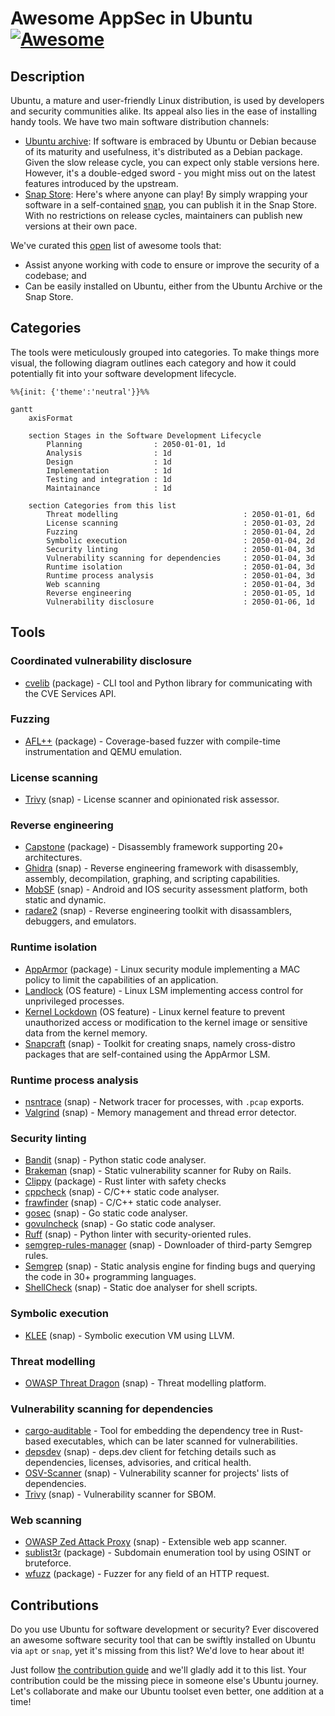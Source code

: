 # Awesome AppSec in Ubuntu [![Awesome](https://awesome.re/badge.svg)](https://awesome.re)

## Description

Ubuntu, a mature and user-friendly Linux distribution, is used by developers and security communities alike. Its appeal also lies in the ease of installing handy tools. We have two main software distribution channels:

- [Ubuntu archive](https://packages.ubuntu.com): If software is embraced by Ubuntu or Debian because of its maturity and usefulness, it's distributed as a Debian package. Given the slow release cycle, you can expect only stable versions here. However, it's a double-edged sword - you might miss out on the latest features introduced by the upstream.
- [Snap Store](https://snapcraft.io): Here's where anyone can play! By simply wrapping your software in a self-contained [snap](https://snapcraft.io/about), you can publish it in the Snap Store. With no restrictions on release cycles, maintainers can publish new versions at their own pace.

We've curated this [open](#contributions) list of awesome tools that:

- Assist anyone working with code to ensure or improve the security of a codebase; and
- Can be easily installed on Ubuntu, either from the Ubuntu Archive or the Snap Store.

## Categories

The tools were meticulously grouped into categories. To make things more visual, the following diagram outlines each category and how it could potentially fit into your software development lifecycle.

```mermaid
%%{init: {'theme':'neutral'}}%%

gantt
    axisFormat  

    section Stages in the Software Development Lifecycle
        Planning                : 2050-01-01, 1d
        Analysis                : 1d
        Design                  : 1d
        Implementation          : 1d
        Testing and integration : 1d
        Maintainance            : 1d

    section Categories from this list
        Threat modelling                            : 2050-01-01, 6d
        License scanning                            : 2050-01-03, 2d
        Fuzzing                                     : 2050-01-04, 2d
        Symbolic execution                          : 2050-01-04, 2d
        Security linting                            : 2050-01-04, 3d
        Vulnerability scanning for dependencies     : 2050-01-04, 3d
        Runtime isolation                           : 2050-01-04, 3d
        Runtime process analysis                    : 2050-01-04, 3d
        Web scanning                                : 2050-01-04, 3d
        Reverse engineering                         : 2050-01-05, 1d
        Vulnerability disclosure                    : 2050-01-06, 1d
```

## Tools

### Coordinated vulnerability disclosure

- [cvelib](https://packages.ubuntu.com/search?suite=all&searchon=names&keywords=cvelib) (package) - CLI tool and Python library for communicating with the CVE Services API.

### Fuzzing

- [AFL++](https://packages.ubuntu.com/search?searchon=sourcenames&keywords=aflplusplus) (package) - Coverage-based fuzzer with compile-time instrumentation and QEMU emulation.

### License scanning

- [Trivy](https://snapcraft.io/trivy) (snap) - License scanner and opinionated risk assessor.

### Reverse engineering

- [Capstone](https://packages.ubuntu.com/search?searchon=sourcenames&keywords=capstone) (package) - Disassembly framework supporting 20+ architectures.
- [Ghidra](https://snapcraft.io/ghidra) (snap) - Reverse engineering framework with disassembly, assembly, decompilation, graphing, and scripting capabilities.
- [MobSF](https://snapcraft.io/mobsf) (snap) - Android and IOS security assessment platform, both static and dynamic.
- [radare2](https://snapcraft.io/radare2) (snap) - Reverse engineering toolkit with disassamblers, debuggers, and emulators.

### Runtime isolation

- [AppArmor](https://packages.ubuntu.com/search?searchon=sourcenames&keywords=apparmor) (package) - Linux security module implementing a MAC policy to limit the capabilities of an application.
- [Landlock](https://manpages.ubuntu.com/manpages/noble/en/man7/landlock.7.html) (OS feature) - Linux LSM implementing access control for unprivileged processes.
- [Kernel Lockdown](https://manpages.ubuntu.com/manpages/noble/man7/kernel_lockdown.7.html) (OS feature) - Linux kernel feature to prevent unauthorized access or modification to the kernel image or sensitive data from the kernel memory.
- [Snapcraft](https://snapcraft.io/snapcraft) (snap) - Toolkit for creating snaps, namely cross-distro packages that are self-contained using the AppArmor LSM.

### Runtime process analysis

- [nsntrace](https://snapcraft.io/nsntrace) (snap) - Network tracer for processes, with `.pcap` exports.
- [Valgrind](https://snapcraft.io/valgrind) (snap) - Memory management and thread error detector.

### Security linting

- [Bandit](https://snapcraft.io/bandit) (snap) - Python static code analyser.
- [Brakeman](https://snapcraft.io/brakeman) (snap) - Static vulnerability scanner for Ruby on Rails.
- [Clippy](https://packages.ubuntu.com/search?suite=all&searchon=names&keywords=rust-clippy) (package) - Rust linter with safety checks
- [cppcheck](https://snapcraft.io/cppcheck) (snap) - C/C++ static code analyser.
- [frawfinder](https://snapcraft.io/flawfinder) (snap) - C/C++ static code analyser.
- [gosec](https://snapcraft.io/gosec) (snap) - Go static code analyser.
- [govulncheck](https://snapcraft.io/govulncheck) (snap) - Go static code analyser.
- [Ruff](https://snapcraft.io/ruff) (snap) - Python linter with security-oriented rules.
- [semgrep-rules-manager](https://snapcraft.io/semgrep-rules-manager) (snap) - Downloader of third-party Semgrep rules.
- [Semgrep](https://snapcraft.io/semgrep) (snap) - Static analysis engine for finding bugs and querying the code in 30+ programming languages.
- [ShellCheck](https://snapcraft.io/shellcheck) (snap) - Static doe analyser for shell scripts.

### Symbolic execution

- [KLEE](https://snapcraft.io/klee) (snap) - Symbolic execution VM using LLVM.

### Threat modelling

- [OWASP Threat Dragon](https://snapcraft.io/threat-dragon) (snap) - Threat modelling platform.

### Vulnerability scanning for dependencies

- [cargo-auditable](https://packages.ubuntu.com/search?suite=all&keywords=cargo-auditable&searchon=names) - Tool for embedding the dependency tree in Rust-based executables, which can be later scanned for vulnerabilities.
- [depsdev](https://snapcraft.io/depsdev) (snap) - deps.dev client for fetching details such as dependencies, licenses, advisories, and critical health.
- [OSV-Scanner](https://snapcraft.io/osv-scanner) (snap) - Vulnerability scanner for projects' lists of dependencies.
- [Trivy](https://snapcraft.io/trivy) (snap) - Vulnerability scanner for SBOM.

### Web scanning

- [OWASP Zed Attack Proxy](https://snapcraft.io/zaproxy) (snap) - Extensible web app scanner.
- [sublist3r](https://packages.ubuntu.com/search?searchon=sourcenames&keywords=sublist3r) (package) - Subdomain enumeration tool by using OSINT or bruteforce.
- [wfuzz](https://packages.ubuntu.com/search?searchon=sourcenames&keywords=wfuzz) (package) - Fuzzer for any field of an HTTP request.

## Contributions

Do you use Ubuntu for software development or security? Ever discovered an awesome software security tool that can be swiftly installed on Ubuntu via `apt` or `snap`, yet it's missing from this list? We'd love to hear about it!

Just follow [the contribution guide](CONTRIBUTING.md) and we'll gladly add it to this list. Your contribution could be the missing piece in someone else's Ubuntu journey. Let's collaborate and make our Ubuntu toolset even better, one addition at a time!


